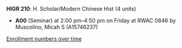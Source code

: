 **HIGR 210**: H. Scholar/Modern Chinese Hist (4 units)

- **A00** (Seminar) at 2:00 pm–4:50 pm on Friday at RWAC 0846 by Muscolino, Micah S (A15746237)

[Enrollment numbers over time](./HIGR210.tsv)
